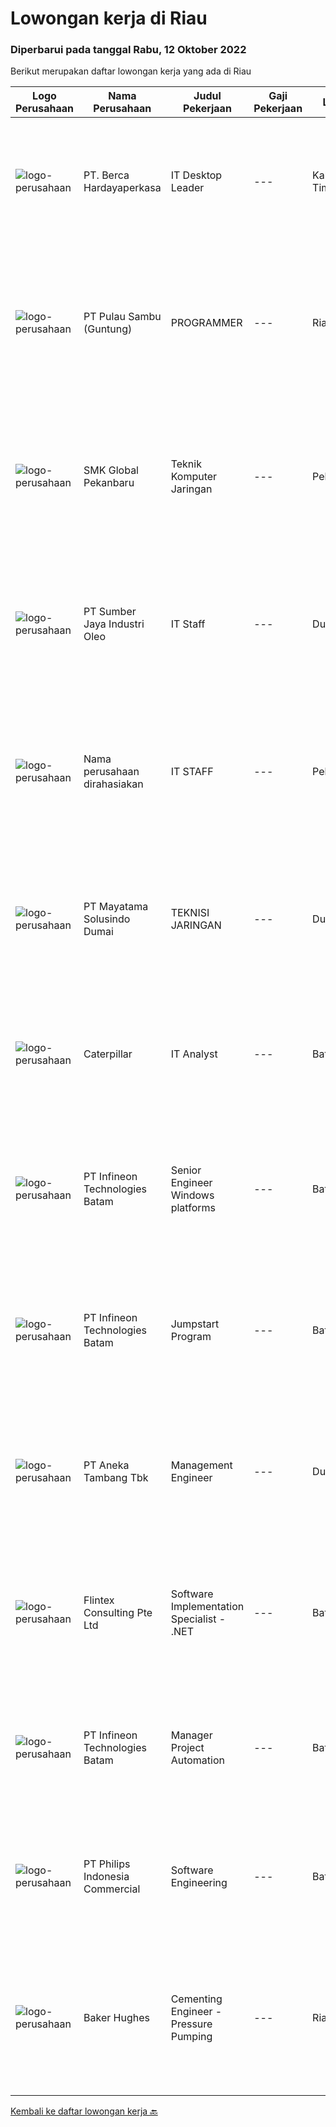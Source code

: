 
  # Lowongan kerja di Riau

  ### Diperbarui pada tanggal Rabu, 12 Oktober 2022

  Berikut merupakan daftar lowongan kerja yang ada di Riau

  |Logo Perusahaan | Nama Perusahaan | Judul Pekerjaan | Gaji Pekerjaan | Lokasi | Deskripsi | Tanggal diunggah | Pranala |
  | -------------- | --------------- | --------------- | --------- | --------- | -------------- | ------- | ----------- |
  |![logo-perusahaan](https://image-service-cdn.seek.com.au/6a76252207cfed561e664c874d4631f4aefd8409/ee4dce1061f3f616224767ad58cb2fc751b8d2dc)|PT. Berca Hardayaperkasa|IT Desktop Leader|---|Kalimantan Timur|Responsibilities: Analyzing, diagnosing, and installation to several areas including desktop hardware, operating systems, active directory,...|Jumat, 30 September 2022|https://www.jobstreet.co.id/id/job/it-desktop-leader-4050596?token=0~ab0b8d8b-251f-4735-8711-ed5f4b8f3906&sectionRank=1&jobId=jobstreet-id-job-4050596|
|![logo-perusahaan](https://image-service-cdn.seek.com.au/21a6f4019a96c806ca7049ef88edf4dbf5f36827/ee4dce1061f3f616224767ad58cb2fc751b8d2dc)|PT Pulau Sambu (Guntung)|PROGRAMMER|---|Riau|Mengatur proses pengembangan software mulai dari konsep hingga pengiriman Menjaga dan meningkatkan pengerjaan software Mengatur siklus awal sampai...|Rabu, 28 September 2022|https://www.jobstreet.co.id/id/job/programmer-4029622?token=0~ab0b8d8b-251f-4735-8711-ed5f4b8f3906&sectionRank=2&jobId=jobstreet-id-job-4029622|
|![logo-perusahaan](https://i.ibb.co/sqvTCh9/112815900-stock-vector-no-image-available-icon-flat-vector.webp)|SMK Global Pekanbaru|Teknik Komputer Jaringan|---|Pekanbaru|Kualifikasi Pekerjaan Lulusan S1 Komputer Usia Maksimal 40 tahun Memiliki pengalaman kerja Deskripsi Pekerjaan Menangani troubleshooting hardware...|Kamis, 06 Oktober 2022|https://www.jobstreet.co.id/id/job/teknik-komputer-jaringan-4058489?token=0~ab0b8d8b-251f-4735-8711-ed5f4b8f3906&sectionRank=3&jobId=jobstreet-id-job-4058489|
|![logo-perusahaan](https://image-service-cdn.seek.com.au/58ad3b1420969d35d32a5eb360c73c2684f545e2/ee4dce1061f3f616224767ad58cb2fc751b8d2dc)|PT Sumber Jaya Industri Oleo|IT Staff|---|Dumai|Deskripsi Pekerjaan : Memastikan sistem internet yang melengkapi apps, domain, file server berjalan dengan baik Ikut membantu penyusunan system dan...|Sabtu, 24 September 2022|https://www.jobstreet.co.id/id/job/it-staff-4033177?token=0~ab0b8d8b-251f-4735-8711-ed5f4b8f3906&sectionRank=4&jobId=jobstreet-id-job-4033177|
|![logo-perusahaan](https://i.ibb.co/sqvTCh9/112815900-stock-vector-no-image-available-icon-flat-vector.webp)|Nama perusahaan dirahasiakan|IT STAFF|---|Pekanbaru|Qualification: • Graduated from S1 majoring in Computer Engineering or Computer Science• Certificate from Microsoft or Institute concerned with the IT...|Jumat, 23 September 2022|https://www.jobstreet.co.id/id/job/it-staff-4042284?token=0~ab0b8d8b-251f-4735-8711-ed5f4b8f3906&sectionRank=5&jobId=jobstreet-id-job-4042284|
|![logo-perusahaan](https://i.ibb.co/sqvTCh9/112815900-stock-vector-no-image-available-icon-flat-vector.webp)|PT Mayatama Solusindo Dumai|TEKNISI JARINGAN|---|Dumai|KUALIFIKASI : Usia maksimal 25 tahun Memiliki motor dan SIM C Dapat bekerja dalam tekanan Pendidikan minimal SLTA / sederajat Penempatan Kota Dumai,...|Rabu, 21 September 2022|https://www.jobstreet.co.id/id/job/teknisi-jaringan-4039071?token=0~ab0b8d8b-251f-4735-8711-ed5f4b8f3906&sectionRank=6&jobId=jobstreet-id-job-4039071|
|![logo-perusahaan](https://i.ibb.co/sqvTCh9/112815900-stock-vector-no-image-available-icon-flat-vector.webp)|Caterpillar|IT Analyst|---|Batam|Career Area:Information Technology Job Description:Grow with CaterpillarAt Caterpillar we work hard to understand our customer needs and deliver...|Selasa, 11 Oktober 2022|https://www.jobstreet.co.id/id/job/it-analyst-1033160975?token=0~ab0b8d8b-251f-4735-8711-ed5f4b8f3906&sectionRank=7&jobId=jobstreet-id-job-1033160975|
|![logo-perusahaan](https://i.ibb.co/sqvTCh9/112815900-stock-vector-no-image-available-icon-flat-vector.webp)|PT Infineon Technologies Batam|Senior Engineer Windows platforms|---|Batam|At a glanceIn this role, your responsibility is to perform Data Centre Facility and Windows Server Platform.Job descriptionIn your new role you will:...|Selasa, 11 Oktober 2022|https://www.jobstreet.co.id/id/job/senior-engineer-windows-platforms-1033113133?token=0~ab0b8d8b-251f-4735-8711-ed5f4b8f3906&sectionRank=8&jobId=jobstreet-id-job-1033113133|
|![logo-perusahaan](https://i.ibb.co/sqvTCh9/112815900-stock-vector-no-image-available-icon-flat-vector.webp)|PT Infineon Technologies Batam|Jumpstart Program|---|Batam|At a glanceJoin our 12 months Jumpstart Program and you will have the opportunity to grow your career in the Semiconductor industry!Job descriptionIn...|Selasa, 11 Oktober 2022|https://www.jobstreet.co.id/id/job/jumpstart-program-1033133203?token=0~ab0b8d8b-251f-4735-8711-ed5f4b8f3906&sectionRank=9&jobId=jobstreet-id-job-1033133203|
|![logo-perusahaan](https://image-service-cdn.seek.com.au/a25587edc86ce6ef79355b2886d3aab91b07e6a0/ee4dce1061f3f616224767ad58cb2fc751b8d2dc)|PT Aneka Tambang Tbk|Management Engineer|---|Dumai|PT Aneka Tambang (Persero) Tbk – Antam is one of the largest mining SOEs in Indonesia. The Company was established in 1968 as a result of the merger...|Selasa, 11 Oktober 2022|https://www.jobstreet.co.id/id/job/management-engineer-1033147445?token=0~ab0b8d8b-251f-4735-8711-ed5f4b8f3906&sectionRank=10&jobId=jobstreet-id-job-1033147445|
|![logo-perusahaan](https://i.ibb.co/sqvTCh9/112815900-stock-vector-no-image-available-icon-flat-vector.webp)|Flintex Consulting Pte Ltd|Software Implementation Specialist - .NET|---|Batam|·            Development and / or implementation experience NET, C #, VB NET, Web services.        ·            Code deployment experience with Web...|Selasa, 11 Oktober 2022|https://www.jobstreet.co.id/id/job/software-implementation-specialist-.net-1033160931?token=0~ab0b8d8b-251f-4735-8711-ed5f4b8f3906&sectionRank=11&jobId=jobstreet-id-job-1033160931|
|![logo-perusahaan](https://i.ibb.co/sqvTCh9/112815900-stock-vector-no-image-available-icon-flat-vector.webp)|PT Infineon Technologies Batam|Manager Project Automation|---|Batam|At a glanceIn this role, you will manage Batam Industry 4.0 automation projects as the Batam Factory moves towards a highly automated production...|Selasa, 11 Oktober 2022|https://www.jobstreet.co.id/id/job/manager-project-automation-1033099771?token=0~ab0b8d8b-251f-4735-8711-ed5f4b8f3906&sectionRank=12&jobId=jobstreet-id-job-1033099771|
|![logo-perusahaan](https://image-service-cdn.seek.com.au/da470042a30c3b7dbce10e0c4733b0c9ec6fec9a/ee4dce1061f3f616224767ad58cb2fc751b8d2dc)|PT Philips Indonesia Commercial|Software Engineering|---|Batam|Job TitleSoftware EngineeringJob DescriptionPhilips is a global leader in health technology, committed to improving billions of lives worldwide and...|Selasa, 11 Oktober 2022|https://www.jobstreet.co.id/id/job/software-engineering-1033126519?token=0~ab0b8d8b-251f-4735-8711-ed5f4b8f3906&sectionRank=13&jobId=jobstreet-id-job-1033126519|
|![logo-perusahaan](https://image-service-cdn.seek.com.au/f265e6d35d90e3a2d84b670c7c68b9a179cb4668/ee4dce1061f3f616224767ad58cb2fc751b8d2dc)|Baker Hughes|Cementing Engineer - Pressure Pumping|---|Riau|Cementing EngineerDo you enjoy being part of team that provides high-quality services for our customers?Do you enjoy creating and shaping cementing...|Selasa, 11 Oktober 2022|https://www.jobstreet.co.id/id/job/cementing-engineer-pressure-pumping-1033292105?token=0~ab0b8d8b-251f-4735-8711-ed5f4b8f3906&sectionRank=14&jobId=jobstreet-id-job-1033292105|


  [Kembali ke daftar lowongan kerja 🔙](../README.md#daftar-lowongan-kerja)
  